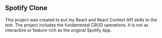 ## Spotify Clone
This project was created to put my React and React Context API skills to the test.
The project includes the fundamental CRUD operations. It is not as interactive or feature-rich as the original Spotify App.
